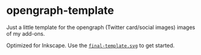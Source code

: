 # opengraph-template

Just a little template for the opengraph (Twitter card/social images) images of my add-ons.

Optimized for Inkscape. Use the [`final-template.svg`](final-template.svg) to get started.

